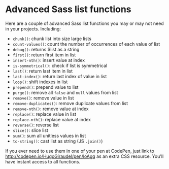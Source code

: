 Advanced Sass list functions
============================

Here are a couple of advanced Sass list functions you may or may not need in your projects. Including:

* `chunk()`: chunk list into size large lists
* `count-values()`: count the number of occurrences of each value of list
* `debug()`: returns $list as a string
* `first()`: return first item in list
* `insert-nth()`: insert value at index
* `is-symmetrical()`: check if list is symmetrical
* `last()`: return last item in list
* `last-index()`: return last index of value in list
* `loop()`: shift indexes in list
* `prepend()`: prepend value to list
* `purge()`: remove all `false` and `null` values from list
* `remove()`: remove value in list
* `remove-duplicates()`: remove duplicate values from list
* `remove-nth()`: remove value at index
* `replace()`: replace value in list
* `replace-nth()`: replace value at index
* `reverse()`: reverse list
* `slice()`: slice list
* `sum()`: sum all unitless values in list
* `to-string()`: cast list as string (JS `.join()`)

If you ever need to use them in one of your pen at CodePen, just link to http://codepen.io/HugoGiraudel/pen/loAgq as an extra CSS resource. You'll have instant access to all functions.